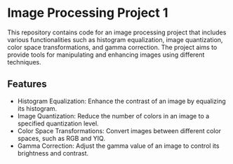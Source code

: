 # Image Processing Project 1

This repository contains code for an image processing project that includes various functionalities such as histogram equalization, image quantization, color space transformations, and gamma correction. The project aims to provide tools for manipulating and enhancing images using different techniques.

## Features
* Histogram Equalization: Enhance the contrast of an image by equalizing its histogram.
* Image Quantization: Reduce the number of colors in an image to a specified quantization level.
* Color Space Transformations: Convert images between different color spaces, such as RGB and YIQ.
* Gamma Correction: Adjust the gamma value of an image to control its brightness and contrast.
